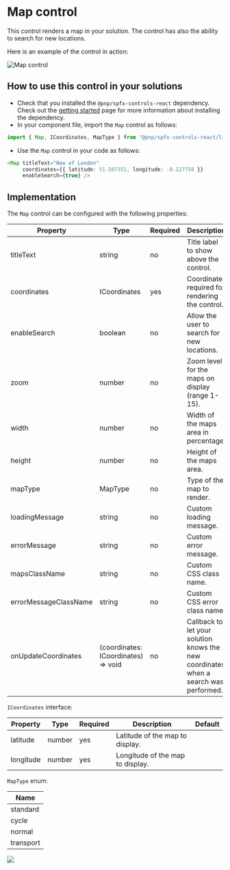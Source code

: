 # Map control

This control renders a map in your solution. The control has also the ability to search for new locations.

Here is an example of the control in action:

![Map control](../assets/map-control.gif)

## How to use this control in your solutions

- Check that you installed the `@pnp/spfx-controls-react` dependency. Check out the [getting started](../../#getting-started) page for more information about installing the dependency.
- In your component file, import the `Map` control as follows:

```TypeScript
import { Map, ICoordinates, MapType } from "@pnp/spfx-controls-react/lib/Map";
```

- Use the `Map` control in your code as follows:

```TypeScript
<Map titleText="New of London"
     coordinates={{ latitude: 51.507351, longitude: -0.127758 }}
     enableSearch={true} />
```

## Implementation

The `Map` control can be configured with the following properties:

| Property | Type | Required | Description | Default |
| ---- | ---- | ---- | ---- | ---- |
| titleText | string | no | Title label to show above the control. | |
| coordinates | ICoordinates | yes | Coordinates required for rendering the control. | |
| enableSearch | boolean | no | Allow the user to search for new locations. | |
| zoom | number | no | Zoom level for the maps on display (range 1-15). | 10 |
| width | number | no | Width of the maps area in percentage. | 100% |
| height | number | no | Height of the maps area. | 300px |
| mapType | MapType | no | Type of the map to render. | standard |
| loadingMessage | string | no | Custom loading message. | |
| errorMessage | string | no | Custom error message. | |
| mapsClassName | string | no | Custom CSS class name. | |
| errorMessageClassName | string | no | Custom CSS error class name. | |
| onUpdateCoordinates | (coordinates: ICoordinates) => void | no | Callback to let your solution knows the new coordinates when a search was performed. | |

`ICoordinates` interface:

| Property | Type | Required | Description | Default |
| ---- | ---- | ---- | ---- | ---- |
| latitude | number | yes | Latitude of the map to display. | |
| longitude | number | yes | Longitude of the map to display. | |

`MapType` enum:

| Name |
| ---- |
| standard |
| cycle |
| normal |
| transport |


![](https://telemetry.sharepointpnp.com/sp-dev-fx-controls-react/wiki/controls/Map)
